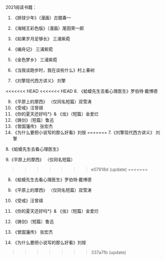 2021阅读书籍：

1. 《排球少年》（漫画）古舘春一

2. 《海贼王彩色版》（漫画）尾田荣一郎
3. 《如果岁月足够长》 三浦紫菀

4. 《编舟记》 三浦紫菀

5. 《金色梦乡》 三浦紫菀

6. 《当我谈跑步时，我在谈些什么》村上春树

7. 《刘擎现代西方讲义》 刘擎

<<<<<<< HEAD
<<<<<<< HEAD
8. 《蛤蟆先生去看心理医生》罗伯特·戴博德

9. 《平原上的摩西》 （仅同名短篇）双雪涛
10. 《受戒》汪曾祺
11. 《你的夏天还好吗*》& 《虫》（短篇）金爱烂
12. 《铸剑》（短篇）鲁迅
13. 《曾国藩传》 张宏杰
14. 《为什么要把小说写的那么好看》刘按
=======
7.《刘擎现代西方讲义》 刘擎

8.《蛤蟆先生去看心理医生》

9.《平原上的摩西》 （仅同名短篇）
>>>>>>> e07918d (update)
=======
8. 《蛤蟆先生去看心理医生》罗伯特·戴博德

9. 《平原上的摩西》 （仅同名短篇）双雪涛
10. 《受戒》汪曾祺
11. 《你的夏天还好吗*》& 《虫》（短篇）金爱烂
12. 《铸剑》（短篇）鲁迅
13. 《曾国藩传》 张宏杰
14. 《为什么要把小说写的那么好看》刘按
>>>>>>> 337a7fb (update)

